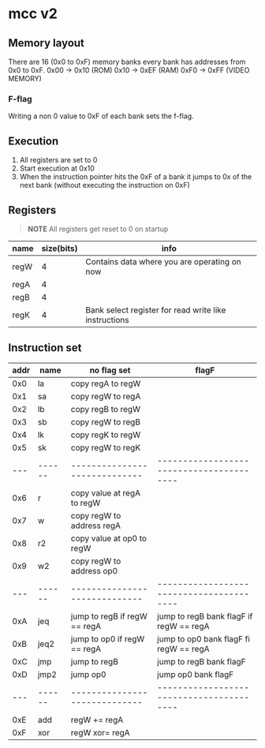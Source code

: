 # mcc v2


## Memory layout
There are 16 (0x0 to 0xF) memory banks every bank has addresses from 0x0 to 0xF.
0x00 -> 0x10 (ROM)
0x10 -> 0xEF (RAM)
0xF0 -> 0xFF (VIDEO MEMORY)

### F-flag
Writing a non 0 value to 0xF of each bank sets the f-flag.

## Execution
1. All registers are set to 0
2. Start execution at 0x10
3. When the instruction pointer hits the 0xF of a bank it jumps to 0x of the next bank (without executing the instruction on 0xF)

## Registers
> **NOTE**
> All registers get reset to 0 on startup

| name | size(bits) | info                                                  |
| ---- | ---------- | ----------------------------------------------------- |
| regW |     4      | Contains data where you are operating on now          |
| regA |     4      |                                                       |
| regB |     4      |                                                       |
| regK |     4      | Bank select register for read write like instructions |


## Instruction set
| addr| name   | no flag set                   |  flagF                                   |
| --- | ------ | ----------------------------- | ---------------------------------------- |
| 0x0 | la     | copy regA to regW             |                                          |
| 0x1 | sa     | copy regW to regA             |                                          |
| 0x2 | lb     | copy regB to regW             |                                          |
| 0x3 | sb     | copy regW to regB             |                                          |
| 0x4 | lk     | copy regK to regW             |                                          |
| 0x5 | sk     | copy regW to regK             |                                          |
| --- | ------ | ----------------------------- | ---------------------------------------- |
| 0x6 | r      | copy value at regA to regW    |                                          |
| 0x7 | w      | copy regW to address regA     |                                          |
| 0x8 | r2     | copy value at op0 to regW     |                                          |
| 0x9 | w2     | copy regW to address op0      |                                          |
| --- | ------ | ----------------------------- | ---------------------------------------- |
| 0xA | jeq    | jump to regB if regW == regA  | jump to regB bank flagF if regW == regA  |
| 0xB | jeq2   | jump to op0 if regW == regA   | jump to op0 bank flagF fi regW == regA   |
| 0xC | jmp    | jump to regB                  | jump to regB bank flagF                  |
| 0xD | jmp2   | jump op0                      | jump op0 bank flagF                      |
| --- | ------ | ----------------------------- | ---------------------------------------- |
| 0xE | add    | regW += regA                  |                                          |
| 0xF | xor    | regW xor= regA                |                                          |

